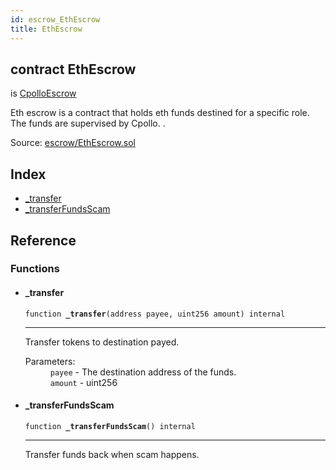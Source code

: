 ```yaml
---
id: escrow_EthEscrow
title: EthEscrow
---
```


<div class="contract-doc"><div class="contract"><h2 class="contract-header"><span class="contract-kind">contract</span> EthEscrow</h2><p class="base-contracts"><span>is</span> <a href="escrow_CpolloEscrow.html">CpolloEscrow</a></p><p class="description">Eth escrow is a contract that holds eth funds destined for a specific role. The funds are supervised by Cpollo. .</p><div class="source">Source: <a href="https://github.com/Cpollo/Ethereum/blob/v0.0.1/contracts/escrow/EthEscrow.sol" target="_blank">escrow/EthEscrow.sol</a></div></div><div class="index"><h2>Index</h2><ul><li><a href="escrow_EthEscrow.html#_transfer">_transfer</a></li><li><a href="escrow_EthEscrow.html#_transferFundsScam">_transferFundsScam</a></li></ul></div><div class="reference"><h2>Reference</h2><div class="functions"><h3>Functions</h3><ul><li><div class="item function"><span id="_transfer" class="anchor-marker"></span><h4 class="name">_transfer</h4><div class="body"><code class="signature">function <strong>_transfer</strong><span>(address payee, uint256 amount) </span><span>internal </span></code><hr/><div class="description"><p>Transfer tokens to destination payed.</p></div><dl><dt><span class="label-parameters">Parameters:</span></dt><dd><div><code>payee</code> - The destination address of the funds.</div><div><code>amount</code> - uint256</div></dd></dl></div></div></li><li><div class="item function"><span id="_transferFundsScam" class="anchor-marker"></span><h4 class="name">_transferFundsScam</h4><div class="body"><code class="signature">function <strong>_transferFundsScam</strong><span>() </span><span>internal </span></code><hr/><div class="description"><p>Transfer  funds back when scam happens.</p></div></div></div></li></ul></div></div></div>
